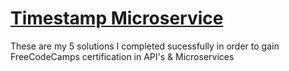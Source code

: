 
# [Timestamp Microservice](https://www.freecodecamp.org/learn/apis-and-microservices/apis-and-microservices-projects/timestamp-microservice)
These are my 5 solutions I completed sucessfully in order to gain FreeCodeCamps certification in API's & Microservices
